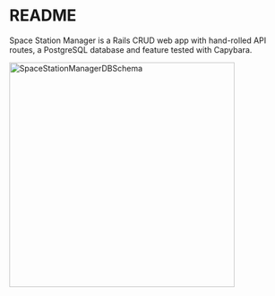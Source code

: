 # README
Space Station Manager is a Rails CRUD web app with hand-rolled API routes, a PostgreSQL database and feature tested with Capybara. 

<img width="402" alt="SpaceStationManagerDBSchema" src="https://user-images.githubusercontent.com/26349568/160028121-4194eac2-b329-4963-8276-d3963b7916c2.png">
